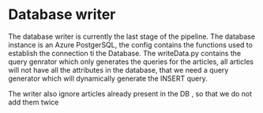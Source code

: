 # Database writer

The database writer is currently the last stage of the pipeline.
The database instance is an Azure PostgerSQL, the config contains the functions used to establish the connection ti the Database.
The writeData.py contains the query genrator which only generates the queries for the articles, all articles will not have all the attributes in the database, that we need a query generator which will dynamically generate the INSERT query.

The writer also ignore articles already present in the DB , so that we do not add them twice